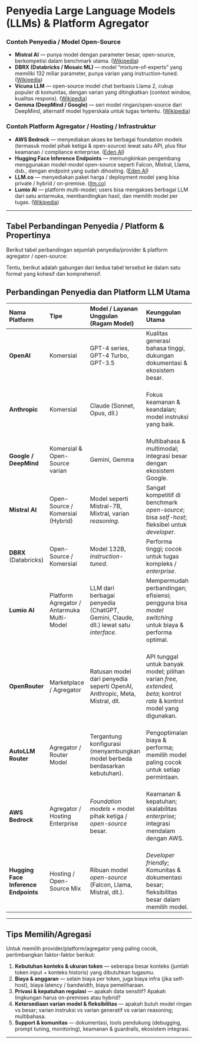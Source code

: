 # **Penyedia Large Language Models (LLMs) & Platform Agregator**

### Contoh Penyedia / Model Open-Source

* **Mistral AI** — punya model dengan parameter besar, open-source, berkompetisi dalam benchmark utama. ([Wikipedia][1])
* **DBRX (Databricks / Mosaic ML)** — model “mixture-of-experts” yang memiliki 132 miliar parameter, punya varian yang instruction-tuned. ([Wikipedia][2])
* **Vicuna LLM** — open-source model chat berbasis Llama 2, cukup populer di komunitas, dengan varian yang ditingkatkan (context window, kualitas respons). ([Wikipedia][3])
* **Gemma (DeepMind / Google)** — seri model ringan/open-source dari DeepMind, alternatif model hyperskala untuk tugas tertentu. ([Wikipedia][4])

### Contoh Platform Agregator / Hosting / Infrastruktur

* **AWS Bedrock** — menyediakan akses ke berbagai foundation models (termasuk model pihak ketiga & open-source) lewat satu API, plus fitur keamanan / compliance enterprise. ([Eden AI][5])
* **Hugging Face Inference Endpoints** — memungkinkan pengembang menggunakan model-model open-source seperti Falcon, Mistral, Llama, dsb., dengan endpoint yang sudah dihosting. ([Eden AI][5])
* **LLM.co** — menyediakan paket harga / deployment model yang bisa private / hybrid / on-premise. ([llm.co][6])
* **Lumio AI** — platform multi-model; users bisa mengakses berbagai LLM dari satu antarmuka, membandingkan hasil, dan memilih model per tugas. ([Wikipedia][7])

---

## Tabel Perbandingan Penyedia / Platform & Propertinya

Berikut tabel perbandingan sejumlah penyedia/provider & platform agregator / open-source:

Tentu, berikut adalah gabungan dari kedua tabel tersebut ke dalam satu format yang kohesif dan komprehensif.

## Perbandingan Penyedia dan Platform LLM Utama

| Nama Platform | Tipe | Model / Layanan Unggulan (Ragam Model) | Keunggulan Utama | Catatan / Kekurangan |
| :--- | :--- | :--- | :--- | :--- |
| **OpenAI** | Komersial | GPT-4 series, GPT-4 Turbo, GPT-3.5 | Kualitas generasi bahasa tinggi, dukungan dokumentasi & ekosistem besar. | Biaya tinggi, penggunaan token banyak bisa mahal. |
| **Anthropic** | Komersial | Claude (Sonnet, Opus, dll.) | Fokus keamanan & keandalan; model instruksi yang baik. | Varian model terbaru mungkin punya latensi lebih tinggi; akses terbatas pada beberapa wilayah. |
| **Google / DeepMind** | Komersial & Open-Source varian | Gemini, Gemma | Multibahasa & multimodal; integrasi besar dengan ekosistem Google. | Struktur harga dan kecepatan tergantung varian; tidak semua model gratis. |
| **Mistral AI** | Open-Source / Komersial (Hybrid) | Model seperti Mistral-7B, Mixtral, varian *reasoning*. | Sangat kompetitif di benchmark *open-source*; bisa *self-host*; fleksibel untuk *developer*. | Infrastruktur & pemeliharaan sendiri perlu biaya; dukungan *enterprise* bisa kurang. |
| **DBRX** (Databricks) | Open-Source / Komersial | Model 132B, *instruction-tuned*. | Performa tinggi; cocok untuk tugas kompleks / *enterprise*. | *Resource hardware* & biaya *inferensi* & *training* tinggi. |
| **Lumio AI** | Platform Agregator / Antarmuka Multi-Model | LLM dari berbagai penyedia (ChatGPT, Gemini, Claude, dll.) lewat satu *interface*. | Mempermudah perbandingan; efisiensi; pengguna bisa *model switching* untuk biaya & performa optimal. | Ketergantungan pada API luar; mungkin latensi/variasi region; fitur keamanan/privasi tergantung model yang dipakai. |
| **OpenRouter** | Marketplace / Agregator | Ratusan model dari penyedia seperti OpenAI, Anthropic, Meta, Mistral, dll. | API tunggal untuk banyak model; pilihan varian *free, extended, beta*; kontrol *rate* & kontrol model yang digunakan. | Biaya tambahan (*fee marketplace*); ketersediaan model & performa tergantung *provider underlying*; *rate limit*/*free tier* bisa rendah. |
| **AutoLLM Router** | Agregator / Router Model | Tergantung konfigurasi (menyambungkan model berbeda berdasarkan kebutuhan). | Pengoptimalan biaya & performa; memilih model paling cocok untuk setiap permintaan. | Harus konfigurasikan tiap *use-case*; mungkin *overhead* latensi / kompleksitas integrasi. |
| **AWS Bedrock** | Agregator / Hosting Enterprise | *Foundation models* + model pihak ketiga / *open-source* besar. | Keamanan & kepatuhan; skalabilitas *enterprise*; integrasi mendalam dengan AWS. | Biaya tinggi untuk penggunaan *enterprise*; butuh *setup* yang rumit; mungkin tidak fleksibel di beberapa lokasi/model. |
| **Hugging Face Inference Endpoints** | Hosting / Open-Source Mix | Ribuan model *open-source* (Falcon, Llama, Mistral, dll.). | *Developer friendly*; Komunitas & dokumentasi besar; fleksibilitas besar dalam memilih model. | Kinerja/Performa & SLA tergantung *tier*/lokasi/*region*; biaya *hosting*/*inferensi* tetap ada. |



---

## Tips Memilih/Agregasi

Untuk memilih provider/platform/agregator yang paling cocok, pertimbangkan faktor-faktor berikut:

1. **Kebutuhan konteks & ukuran token** — seberapa besar konteks (jumlah token input + konteks historis) yang dibutuhkan tugasmu.
2. **Biaya & anggaran** — selain biaya per token, juga biaya infra (jika self-host), biaya latency / bandwidth, biaya pemeliharaan.
3. **Privasi & kepatuhan regulasi** — apakah data sensitif? Apakah lingkungan harus on-premises atau hybrid?
4. **Ketersediaan varian model & fleksibilitas** — apakah butuh model ringan vs besar; varian instruksi vs varian generatif vs varian reasoning; multibahasa.
5. **Support & komunitas** — dokumentasi, tools pendukung (debugging, prompt tuning, monitoring), keamanan & guardrails, ekosistem integrasi.

---

[1]: https://en.wikipedia.org/wiki/Mistral_AI?utm_source=chatgpt.com "Mistral AI"
[2]: https://en.wikipedia.org/wiki/DBRX?utm_source=chatgpt.com "DBRX"
[3]: https://en.wikipedia.org/wiki/Vicuna_LLM?utm_source=chatgpt.com "Vicuna LLM"
[4]: https://en.wikipedia.org/wiki/Gemma_%28language_model%29?utm_source=chatgpt.com "Gemma (language model)"
[5]: https://www.edenai.co/post/best-open-source-llm-hosting-providers?utm_source=chatgpt.com "Best Open-Source LLM Hosting Providers 6 | Eden AI"
[6]: https://llm.co/pricing?utm_source=chatgpt.com "LLM Pricing | LLM.co"
[7]: https://en.wikipedia.org/wiki/Lumio_AI?utm_source=chatgpt.com "Lumio AI"
